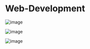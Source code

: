 # Web-Development
![image](https://github.com/shubhampalav2/Web-Development/assets/87655660/1908e1e6-9f6e-4f49-b36f-4a5a7300995b)



![image](https://github.com/shubhampalav2/Web-Development/assets/87655660/140a53b3-e0aa-4cca-a3d6-4c8a38f6de49)

![image](https://github.com/shubhampalav2/Web-Development/assets/87655660/099574d5-6265-466e-a80c-4463261d95a9)
